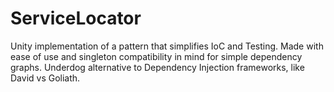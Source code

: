 # ServiceLocator
Unity implementation of a pattern that simplifies IoC and Testing.
Made with ease of use and singleton compatibility in mind for simple dependency graphs.
Underdog alternative to Dependency Injection frameworks, like David vs Goliath.
